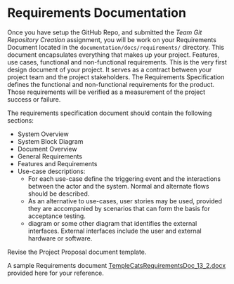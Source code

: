 # Requirements Documentation

Once you have setup the GitHub Repo, and submitted the *Team Git Repository Creation* assignment, you will be work on your Requirements Document located in the `documentation/docs/requirements/` directory. This document encapsulates everything that makes up your project. Features, use cases, functional and non-functional requirements. This is the very first design document of your project. It serves as a contract between your project team and the project stakeholders. The Requirements Specification defines the functional and non-functional requirements for the product. Those requirements will be verified as a measurement of the project success or failure.


The requirements specification document should contain the following sections:

- System Overview
- System Block Diagram
- Document Overview
- General Requirements
- Features and Requirements
- Use-case descriptions:
    - For each use-case define the triggering event and the interactions between the actor and the system. Normal and alternate flows should be described.
    - As an alternative to use-cases, user stories may be used, provided they are accompanied by scenarios that can form the basis for acceptance testing.
    - diagram or some other diagram that identifies the external interfaces. External interfaces include the user and external hardware or software.


Revise the Project Proposal document template.

A sample Requirements document [TempleCatsRequirementsDoc_13_2.docx](https://templeu.instructure.com/courses/114202/files/19367286?wrap=1)  provided here for your reference.